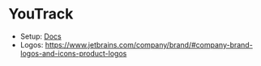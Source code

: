 # YouTrack

- Setup: [Docs](https://www.jetbrains.com/help/youtrack/server/youtrack-docker.html)
- Logos: https://www.jetbrains.com/company/brand/#company-brand-logos-and-icons-product-logos
